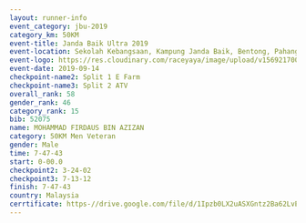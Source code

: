 ```yaml
---
layout: runner-info 
event_category: jbu-2019 
category_km: 50KM 
event-title: Janda Baik Ultra 2019  
event-location: Sekolah Kebangsaan, Kampung Janda Baik, Bentong, Pahang, Malaysia 
event-logo: https://res.cloudinary.com/raceyaya/image/upload/v1569217009/logo/janda-baik_vch1pc.jpg 
event-date: 2019-09-14 
checkpoint-name2: Split 1 E Farm 
checkpoint-name3: Split 2 ATV 
overall_rank: 58
gender_rank: 46
category_rank: 15
bib: 52075
name: MOHAMMAD FIRDAUS BIN AZIZAN
category: 50KM Men Veteran
gender: Male
time: 7-47-43
start: 0-00.0
checkpoint2: 3-24-02
checkpoint3: 7-13-12
finish: 7-47-43
country: Malaysia
cerrtificate: https-//drive.google.com/file/d/1Ipzb0LX2uASXGntz2Ba62LvE1csSzaZc/view?usp=sharing
---
```

